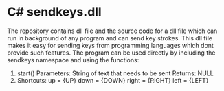 # C# sendkeys.dll
The repository contains dll file and the source code for a dll file which can run in background of any program and can send key strokes. This dll file makes it easy for sending keys from programming languages which dont provide such features. 
The program can be used directly by including the sendkeys namespace and using the functions:
1. start()
    Parameters: 
        String of text that needs to be sent
    Returns: 
        NULL
2. Shortcuts:
    up = {UP}
    down = {DOWN}
    right = {RIGHT}
    left = {LEFT}
